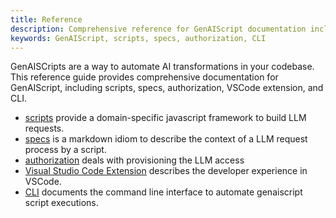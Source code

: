 ```yaml
---
title: Reference
description: Comprehensive reference for GenAIScript documentation including scripts, specs, authorization, VSCode extension, and CLI.
keywords: GenAIScript, scripts, specs, authorization, CLI
---
```


GenAISCripts are a way to automate AI transformations in your codebase. This reference guide provides comprehensive documentation for GenAIScript, including scripts, specs, authorization, VSCode extension, and CLI.

- [scripts](./scripts) provide a domain-specific javascript framework to build LLM requests.
- [specs](./specs) is a markdown idiom to describe the context of a LLM request process by a script.
- [authorization](./token) deals with provisioning the LLM access
- [Visual Studio Code Extension](./vscode) describes the developer experience in VSCode.
- [CLI](./cli) documents the command line interface to automate genaiscript script executions.
